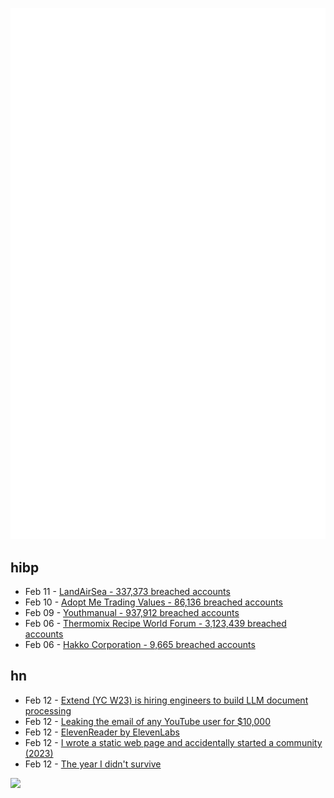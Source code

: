 ![Metrics](https://raw.githubusercontent.com/phixion/phixion/master/metrics.svg)

## hibp

<!--
for https://github.com/phixion/phixion/blob/main/.github/workflows/feeds.yml
-->
<!--START_SECTION:haveibeenpwnd-->
- Feb 11 - [LandAirSea - 337,373 breached accounts](https://haveibeenpwned.com/PwnedWebsites#LandAirSea)
- Feb 10 - [Adopt Me Trading Values - 86,136 breached accounts](https://haveibeenpwned.com/PwnedWebsites#AdoptMeTradingValues)
- Feb 09 - [Youthmanual - 937,912 breached accounts](https://haveibeenpwned.com/PwnedWebsites#Youthmanual)
- Feb 06 - [Thermomix Recipe World Forum - 3,123,439 breached accounts](https://haveibeenpwned.com/PwnedWebsites#Thermomix)
- Feb 06 - [Hakko Corporation - 9,665 breached accounts](https://haveibeenpwned.com/PwnedWebsites#Hakko)
<!--END_SECTION:haveibeenpwnd-->

## hn

<!--
for https://github.com/phixion/phixion/blob/main/.github/workflows/feeds.yml
-->
<!--START_SECTION:hn-->
- Feb 12 - [Extend (YC W23) is hiring engineers to build LLM document processing](https://jobs.ashbyhq.com/extend/9d4d8974-bd9b-432d-84ec-8268e5a8ed37)
- Feb 12 - [Leaking the email of any YouTube user for $10,000](https://brutecat.com/articles/leaking-youtube-emails)
- Feb 12 - [ElevenReader by ElevenLabs](https://elevenreader.io)
- Feb 12 - [I wrote a static web page and accidentally started a community (2023)](https://localfirstweb.dev/blog/2023-05-29-i-wrote-a-static-web-page)
- Feb 12 - [The year I didn't survive](https://bessstillman.substack.com/p/the-year-i-didnt-survive)
<!--END_SECTION:hn-->

<!--
for https://yhype.me
-->
![](https://hit.yhype.me/github/profile?user_id=13013670)

